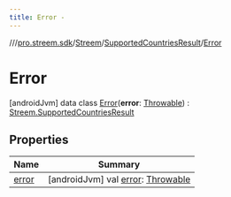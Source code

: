 ```yaml
---
title: Error -
---
```

//[<root>](../../../../../index.md)/[pro.streem.sdk](../../../index.md)/[Streem](../../index.md)/[SupportedCountriesResult](../index.md)/[Error](index.md)



# Error  
 [androidJvm] data class [Error](index.md)(**error**: [Throwable](https://kotlinlang.org/api/latest/jvm/stdlib/kotlin/-throwable/index.html)) : [Streem.SupportedCountriesResult](../index.md)   


## Properties  
  
|  Name |  Summary | 
|---|---|
| <a name="pro.streem.sdk/Streem.SupportedCountriesResult.Error/error/#/PointingToDeclaration/"></a>[error](error.md)| <a name="pro.streem.sdk/Streem.SupportedCountriesResult.Error/error/#/PointingToDeclaration/"></a> [androidJvm] val [error](error.md): [Throwable](https://kotlinlang.org/api/latest/jvm/stdlib/kotlin/-throwable/index.html)   <br>|

